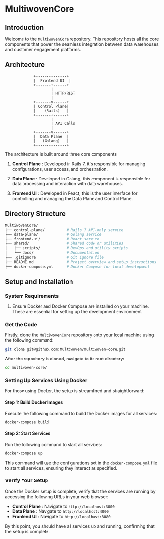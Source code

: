 # MultiwovenCore

## Introduction

Welcome to the `MultiwovenCore` repository. This repository hosts all the core components that power the seamless integration between data warehouses and customer engagement platforms.

## Architecture

                 +--------------+
                 |  Frontend UI  |
                 +-------+------+
                         |
                         | HTTP/REST
                         |
                 +-------v------+
                 | Control Plane|
                 |    (Rails)   |
                 +-------+------+
                         |
                         | API Calls
                         |
                 +-------v------+
                 |  Data Plane  |
                 |   (Golang)   |
                 +--------------+


The architecture is built around three core components:

1. **Control Plane** : Developed in Rails 7, it's responsible for managing configurations, user access, and orchestration.

2. **Data Plane** : Developed in Golang, this component is responsible for data processing and interaction with data warehouses. 

3. **Frontend UI** : Developed in React, this is the user interface for controlling and managing the Data Plane and Control Plane.
   
## Directory Structure

```graphql
MultiwovenCore/
├── control-plane/          # Rails 7 API-only service
├── data-plane/             # Golang service
├── frontend-ui/            # React service
├── shared/                 # Shared code or utilities
│   ├── scripts/            # DevOps and utility scripts
│   └── docs/               # Documentation
├── .gitignore              # Git ignore file
├── README.md               # Project overview and setup instructions
├── docker-compose.yml      # Docker Compose for local development
```

## Setup and Installation

### System Requirements
1. Ensure Docker and Docker Compose are installed on your machine. These are essential for setting up the development environment.

### Get the Code

Firstly, clone the `MultiwovenCore` repository onto your local machine using the following command:

```bash
git clone git@github.com:Multiwoven/multiwoven-core.git
```

After the repository is cloned, navigate to its root directory:

```bash
cd multiwoven-core/
```

### Setting Up Services Using Docker

For those using Docker, the setup is streamlined and straightforward:
#### Step 1: Build Docker Images

Execute the following command to build the Docker images for all services:

```bash
docker-compose build
```

#### Step 2: Start Services

Run the following command to start all services:

```bash
docker-compose up
```

This command will use the configurations set in the `docker-compose.yml` file to start all services, ensuring they interact as specified.

### Verify Your Setup

Once the Docker setup is complete, verify that the services are running by accessing the following URLs in your web browser: 
- **Control Plane** : Navigate to `http://localhost:3000` 
- **Data Plane** : Navigate to `http://localhost:4000` 
- **Frontend UI** : Navigate to `http://localhost:8080`

By this point, you should have all services up and running, confirming that the setup is complete.